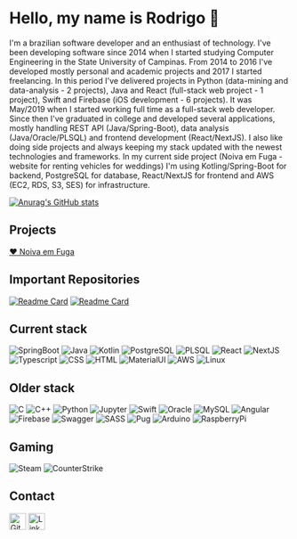 # Hello, my name is Rodrigo 👋

I'm a brazilian software developer and an enthusiast of technology. I've been developing software since 2014 when I started studying Computer Engineering in the State University of Campinas. From 2014 to 2016 I've developed mostly personal and academic projects and 2017 I started freelancing. In this period I've delivered projects in Python (data-mining and data-analysis - 2 projects), Java and React (full-stack web project - 1 project), Swift and Firebase (iOS development - 6 projects). It was May/2019 when I started working full time as a full-stack web developer. Since then I've graduated in college and developed several applications, mostly handling REST API (Java/Spring-Boot), data analysis (Java/Oracle/PLSQL) and frontend development (React/NextJS). I also like doing side projects and always keeping my stack updated with the newest technologies and frameworks. In my current side project (Noiva em Fuga - website for renting vehicles for weddings) I'm using Kotling/Spring-Boot for backend, PostgreSQL for database, React/NextJS for frontend and AWS (EC2, RDS, S3, SES) for infrastructure.

[![Anurag's GitHub stats](https://github-readme-stats.vercel.app/api?username=rHilkner&count_private=true&show_icons=true&theme=gruvbox)](https://github.com/rHilkner)

## Projects
[❤️ Noiva em Fuga](https://noivaemfuga.com.br/)

## Important Repositories
[![Readme Card](https://github-readme-stats.vercel.app/api/pin/?username=rHilkner&repo=chia)](https://github.com/rHilkner/chia)
[![Readme Card](https://github-readme-stats.vercel.app/api/pin/?username=rHilkner&repo=runescript-dreambot)](https://github.com/rHilkner/runescript-dreambot)

## Current stack
![SpringBoot](https://img.shields.io/badge/Spring_Boot-F2F4F9?style=for-the-badge&logo=spring-boot)
![Java](https://img.shields.io/badge/Java-ED8B00?style=for-the-badge&logo=java&logoColor=white)
![Kotlin](https://img.shields.io/badge/Kotlin-0095D5?&style=for-the-badge&logo=kotlin&logoColor=white)
![PostgreSQL](https://img.shields.io/badge/PostgreSQL-316192?style=for-the-badge&logo=postgresql&logoColor=white)
![PLSQL](https://img.shields.io/badge/PLSQL-F80000?style=for-the-badge&logo=oracle&logoColor=black)
![React](https://img.shields.io/badge/React-20232A?style=for-the-badge&logo=react&logoColor=61DAFB)
![NextJS](https://img.shields.io/badge/next.js-000000?style=for-the-badge&logo=nextdotjs&logoColor=white)
![Typescript](https://img.shields.io/badge/TypeScript-007ACC?style=for-the-badge&logo=typescript&logoColor=white)
![CSS](https://img.shields.io/badge/CSS3-1572B6?style=for-the-badge&logo=css3&logoColor=white)
![HTML](https://img.shields.io/badge/HTML5-E34F26?style=for-the-badge&logo=html5&logoColor=white)
![MaterialUI](https://img.shields.io/badge/Material%20UI-007FFF?style=for-the-badge&logo=mui&logoColor=white)
![AWS](https://img.shields.io/badge/Amazon_AWS-FF9900?style=for-the-badge&logo=amazonaws&logoColor=white)
![Linux](https://img.shields.io/badge/Linux-FCC624?style=for-the-badge&logo=linux&logoColor=black)

## Older stack
![C](https://img.shields.io/badge/C-00599C?style=for-the-badge&logo=c&logoColor=white)
![C++](https://img.shields.io/badge/C%2B%2B-00599C?style=for-the-badge&logo=c%2B%2B&logoColor=white)
![Python](https://img.shields.io/badge/Python-FFD43B?style=for-the-badge&logo=python&logoColor=blue)
![Jupyter](https://img.shields.io/badge/Jupyter-F37626.svg?&style=for-the-badge&logo=Jupyter&logoColor=white)
![Swift](https://img.shields.io/badge/Swift-FA7343?style=for-the-badge&logo=swift&logoColor=white)
![Oracle](https://img.shields.io/badge/Oracle-F80000?style=for-the-badge&logo=Oracle&logoColor=white)
![MySQL](https://img.shields.io/badge/MySQL-005C84?style=for-the-badge&logo=mysql&logoColor=white)
![Angular](https://img.shields.io/badge/Angular-DD0031?style=for-the-badge&logo=angular&logoColor=white)
![Firebase](https://img.shields.io/badge/firebase-ffca28?style=for-the-badge&logo=firebase&logoColor=black)
![Swagger](https://img.shields.io/badge/Swagger-85EA2D?style=for-the-badge&logo=Swagger&logoColor=white)
![SASS](https://img.shields.io/badge/Sass-CC6699?style=for-the-badge&logo=sass&logoColor=white)
![Pug](https://img.shields.io/badge/Pug-E3C29B?style=for-the-badge&logo=pug&logoColor=black)
![Arduino](https://img.shields.io/badge/Arduino-00979D?style=for-the-badge&logo=Arduino&logoColor=white)
![RaspberryPi](https://img.shields.io/badge/Raspberry%20Pi-A22846?style=for-the-badge&logo=Raspberry%20Pi&logoColor=white)

## Gaming
![Steam](https://img.shields.io/badge/Steam-000000?style=for-the-badge&logo=steam&logoColor=white)
![CounterStrike](https://img.shields.io/badge/Counter_Strike-000000?style=for-the-badge&logo=counter-strike&logoColor=white)

## Contact
[<img src="https://img.shields.io/badge/GitHub-100000?style=for-the-badge&logo=github&logoColor=white" alt="GitHub" height="30">](https://github.com/rHilkner)
[<img src="https://img.shields.io/badge/LinkedIn-0077B5?style=for-the-badge&logo=linkedin&logoColor=white" alt="LinkedIn" height="30">](https://www.linkedin.com/in/rodrigo-hilkner/)
